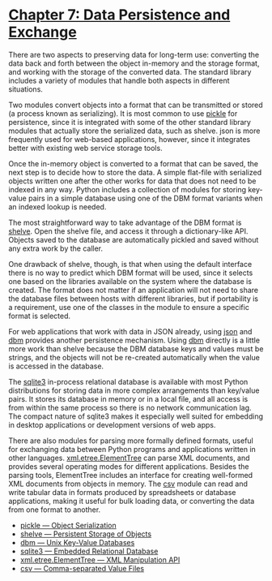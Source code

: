 # [Chapter 7: Data Persistence and Exchange](https://pymotw.com/3/persistence.html)

There are two aspects to preserving data for long-term use: converting the data back and forth between the object in-memory and the storage format, and working with the storage of the converted data. The standard library includes a variety of modules that handle both aspects in different situations.

Two modules convert objects into a format that can be transmitted or stored (a process known as serializing). It is most common to use [pickle](https://pymotw.com/3/pickle/index.html) for persistence, since it is integrated with some of the other standard library modules that actually store the serialized data, such as shelve. json is more frequently used for web-based applications, however, since it integrates better with existing web service storage tools.

Once the in-memory object is converted to a format that can be saved, the next step is to decide how to store the data. A simple flat-file with serialized objects written one after the other works for data that does not need to be indexed in any way. Python includes a collection of modules for storing key-value pairs in a simple database using one of the DBM format variants when an indexed lookup is needed.

The most straightforward way to take advantage of the DBM format is [shelve](https://pymotw.com/3/shelve/index.html#module-shelve). Open the shelve file, and access it through a dictionary-like API. Objects saved to the database are automatically pickled and saved without any extra work by the caller.

One drawback of shelve, though, is that when using the default interface there is no way to predict which DBM format will be used, since it selects one based on the libraries available on the system where the database is created. The format does not matter if an application will not need to share the database files between hosts with different libraries, but if portability is a requirement, use one of the classes in the module to ensure a specific format is selected.

For web applications that work with data in JSON already, using [json](https://pymotw.com/3/json/index.html#module-json) and [dbm](https://pymotw.com/3/dbm/index.html#module-dbm) provides another persistence mechanism. Using [dbm](https://pymotw.com/3/dbm/index.html#module-dbm) directly is a little more work than shelve because the DBM database keys and values must be strings, and the objects will not be re-created automatically when the value is accessed in the database.

The [sqlite3](https://pymotw.com/3/sqlite3/index.html#module-sqlite3) in-process relational database is available with most Python distributions for storing data in more complex arrangements than key/value pairs. It stores its database in memory or in a local file, and all access is from within the same process so there is no network communication lag. The compact nature of sqlite3 makes it especially well suited for embedding in desktop applications or development versions of web apps.

There are also modules for parsing more formally defined formats, useful for exchanging data between Python programs and applications written in other languages. [xml.etree.ElementTree](https://pymotw.com/3/xml.etree.ElementTree/index.html#module-xml.etree.ElementTree) can parse XML documents, and provides several operating modes for different applications. Besides the parsing tools, ElementTree includes an interface for creating well-formed XML documents from objects in memory. The [csv](https://pymotw.com/3/csv/index.html#module-csv) module can read and write tabular data in formats produced by spreadsheets or database applications, making it useful for bulk loading data, or converting the data from one format to another.

* [pickle — Object Serialization](https://pymotw.com/3/pickle/index.html)
* [shelve — Persistent Storage of Objects](https://pymotw.com/3/shelve/index.html)
* [dbm — Unix Key-Value Databases](https://pymotw.com/3/dbm/index.html)
* [sqlite3 — Embedded Relational Database](https://pymotw.com/3/sqlite3/index.html)
* [xml.etree.ElementTree — XML Manipulation API](https://pymotw.com/3/xml.etree.ElementTree/index.html)
* [csv — Comma-separated Value Files](https://pymotw.com/3/xml.etree.ElementTree/index.html)